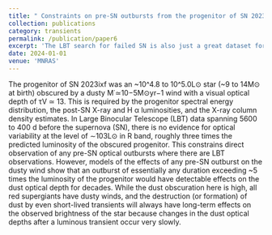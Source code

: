 ```yaml
---
title: " Constraints on pre-SN outbursts from the progenitor of SN 2023ixf using the Large Binocular Telescope"
collection: publications
category: transients
permalink: /publication/paper6
excerpt: 'The LBT search for failed SN is also just a great dataset for successful SNe.  The survey has been ongoing since 2008, and so we now have up to 15 years of archival observations that can be used to measure and constrain the pre-SN variability of the progenitor star.  We do exactly this for SN 2023ixf, finding no evidence for optical variability in our data.  We also put upper limits outbursts that we may have missed due to gaps in observation – namely, if the progenitor exceeded 5x its initial luminosity in an outburst, we would have been able to detect it because its long-lasting effects on the dust surrounding the progenitor.'
date: 2024-01-01
venue: 'MNRAS'
---
```


The progenitor of SN 2023ixf was an ~10^4.8 to 10^5.0L⊙ star (~9 to 14M⊙ at birth) obscured by a dusty M˙≃10−5M⊙yr−1 wind with a visual optical depth of τV ≃ 13. This is required by the progenitor spectral energy distribution, the post-SN X-ray and H α luminosities, and the X-ray column density estimates. In Large Binocular Telescope (LBT) data spanning 5600 to 400 d before the supernova (SN), there is no evidence for optical variability at the level of ∼103L⊙ in R band, roughly three times the predicted luminosity of the obscured progenitor. This constrains direct observation of any pre-SN optical outbursts where there are LBT observations. However, models of the effects of any pre-SN outburst on the dusty wind show that an outburst of essentially any duration exceeding ~5 times the luminosity of the progenitor would have detectable effects on the dust optical depth for decades. While the dust obscuration here is high, all red supergiants have dusty winds, and the destruction (or formation) of dust by even short-lived transients will always have long-term effects on the observed brightness of the star because changes in the dust optical depths after a luminous transient occur very slowly. 
